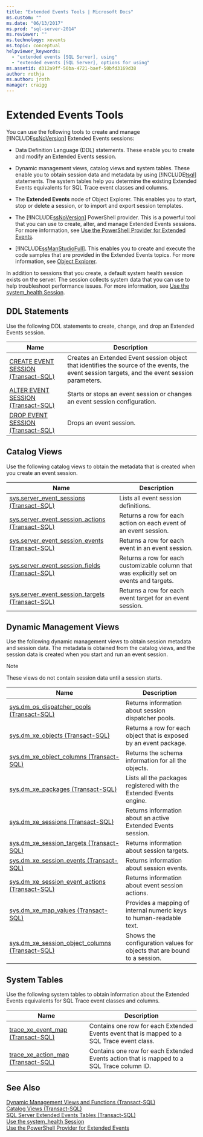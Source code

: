 ```yaml
---
title: "Extended Events Tools | Microsoft Docs"
ms.custom: ""
ms.date: "06/13/2017"
ms.prod: "sql-server-2014"
ms.reviewer: ""
ms.technology: xevents
ms.topic: conceptual
helpviewer_keywords: 
  - "extended events [SQL Server], using"
  - "extended events [SQL Server], options for using"
ms.assetid: d312a9ff-50ba-4721-baef-50bfd3169d38
author: rothja
ms.author: jroth
manager: craigg
---
```

# Extended Events Tools
  You can use the following tools to create and manage [!INCLUDE[ssNoVersion](../../includes/ssnoversion-md.md)] Extended Events sessions:  
  
-   Data Definition Language (DDL) statements. These enable you to create and modify an Extended Events session.  
  
-   Dynamic management views, catalog views and system tables. These enable you to obtain session data and metadata by using [!INCLUDE[tsql](../../includes/tsql-md.md)] statements. The system tables help you determine the existing Extended Events equivalents for SQL Trace event classes and columns.  
  
-   The **Extended Events** node of Object Explorer. This enables you to start, stop or delete a session, or to import and export session templates.  
  
-   The [!INCLUDE[ssNoVersion](../../includes/ssnoversion-md.md)] PowerShell provider. This is a powerful tool that you can use to create, alter, and manage Extended Events sessions. For more information, see [Use the PowerShell Provider for Extended Events](use-the-powershell-provider-for-extended-events.md).  
  
-   [!INCLUDE[ssManStudioFull](../../includes/ssmanstudiofull-md.md)]. This enables you to create and execute the code samples that are provided in the Extended Events topics. For more information, see [Object Explorer](../../ssms/object/object-explorer.md).  
  
 In addition to sessions that you create, a default system health session exists on the server. The session collects system data that you can use to help troubleshoot performance issues. For more information, see [Use the system_health Session](use-the-ssms-xe-profiler.md).  
  
## DDL Statements  
 Use the following DDL statements to create, change, and drop an Extended Events session.  
  
|Name|Description|  
|----------|-----------------|  
|[CREATE EVENT SESSION &#40;Transact-SQL&#41;](/sql/t-sql/statements/create-event-session-transact-sql)|Creates an Extended Event session object that identifies the source of the events, the event session targets, and the event session parameters.|  
|[ALTER EVENT SESSION &#40;Transact-SQL&#41;](/sql/t-sql/statements/alter-event-session-transact-sql)|Starts or stops an event session or changes an event session configuration.|  
|[DROP EVENT SESSION &#40;Transact-SQL&#41;](/sql/t-sql/statements/drop-event-session-transact-sql)|Drops an event session.|  
  
## Catalog Views  
 Use the following catalog views to obtain the metadata that is created when you create an event session.  
  
|Name|Description|  
|----------|-----------------|  
|[sys.server_event_sessions &#40;Transact-SQL&#41;](/sql/relational-databases/system-catalog-views/sys-server-event-sessions-transact-sql)|Lists all event session definitions.|  
|[sys.server_event_session_actions &#40;Transact-SQL&#41;](/sql/relational-databases/system-catalog-views/sys-server-event-session-actions-transact-sql)|Returns a row for each action on each event of an event session.|  
|[sys.server_event_session_events &#40;Transact-SQL&#41;](/sql/relational-databases/system-catalog-views/sys-server-event-session-events-transact-sql)|Returns a row for each event in an event session.|  
|[sys.server_event_session_fields &#40;Transact-SQL&#41;](/sql/relational-databases/system-catalog-views/sys-server-event-session-fields-transact-sql)|Returns a row for each customizable column that was explicitly set on events and targets.|  
|[sys.server_event_session_targets &#40;Transact-SQL&#41;](/sql/relational-databases/system-catalog-views/sys-server-event-session-targets-transact-sql)|Returns a row for each event target for an event session.|  
  
## Dynamic Management Views  
 Use the following dynamic management views to obtain session metadata and session data. The metadata is obtained from the catalog views, and the session data is created when you start and run an event session.  
  
> [!NOTE]  
>  These views do not contain session data until a session starts.  
  
|Name|Description|  
|----------|-----------------|  
|[sys.dm_os_dispatcher_pools &#40;Transact-SQL&#41;](/sql/relational-databases/system-dynamic-management-views/sys-dm-os-dispatcher-pools-transact-sql)|Returns information about session dispatcher pools.|  
|[sys.dm_xe_objects &#40;Transact-SQL&#41;](/sql/relational-databases/system-dynamic-management-views/sys-dm-xe-objects-transact-sql)|Returns a row for each object that is exposed by an event package.|  
|[sys.dm_xe_object_columns &#40;Transact-SQL&#41;](/sql/relational-databases/system-dynamic-management-views/sys-dm-xe-object-columns-transact-sql)|Returns the schema information for all the objects.|  
|[sys.dm_xe_packages &#40;Transact-SQL&#41;](/sql/relational-databases/system-dynamic-management-views/sys-dm-xe-packages-transact-sql)|Lists all the packages registered with the Extended Events engine.|  
|[sys.dm_xe_sessions &#40;Transact-SQL&#41;](/sql/relational-databases/system-dynamic-management-views/sys-dm-xe-sessions-transact-sql)|Returns information about an active Extended Events session.|  
|[sys.dm_xe_session_targets &#40;Transact-SQL&#41;](/sql/relational-databases/system-dynamic-management-views/sys-dm-xe-session-targets-transact-sql)|Returns information about session targets.|  
|[sys.dm_xe_session_events &#40;Transact-SQL&#41;](/sql/relational-databases/system-dynamic-management-views/sys-dm-xe-session-events-transact-sql)|Returns information about session events.|  
|[sys.dm_xe_session_event_actions &#40;Transact-SQL&#41;](/sql/relational-databases/system-dynamic-management-views/sys-dm-xe-session-event-actions-transact-sql)|Returns information about event session actions.|  
|[sys.dm_xe_map_values &#40;Transact-SQL&#41;](/sql/relational-databases/system-dynamic-management-views/sys-dm-xe-map-values-transact-sql)|Provides a mapping of internal numeric keys to human-readable text.|  
|[sys.dm_xe_session_object_columns &#40;Transact-SQL&#41;](/sql/relational-databases/system-dynamic-management-views/sys-dm-xe-session-object-columns-transact-sql)|Shows the configuration values for objects that are bound to a session.|  
  
## System Tables  
 Use the following system tables to obtain information about the Extended Events equivalents for SQL Trace event classes and columns.  
  
|Name|Description|  
|----------|-----------------|  
|[trace_xe_event_map &#40;Transact-SQL&#41;](/sql/relational-databases/system-tables/extended-events-tables-trace-xe-event-map)|Contains one row for each Extended Events event that is mapped to a SQL Trace event class.|  
|[trace_xe_action_map &#40;Transact-SQL&#41;](/sql/relational-databases/system-tables/extended-events-tables-trace-xe-action-map)|Contains one row for each Extended Events action that is mapped to a SQL Trace column ID.|  
  
## See Also  
 [Dynamic Management Views and Functions &#40;Transact-SQL&#41;](../views/views.md)   
 [Catalog Views &#40;Transact-SQL&#41;](/sql/relational-databases/system-catalog-views/catalog-views-transact-sql)   
 [SQL Server Extended Events Tables &#40;Transact-SQL&#41;](/sql/relational-databases/system-tables/system-tables-transact-sql)   
 [Use the system_health Session](use-the-ssms-xe-profiler.md)   
 [Use the PowerShell Provider for Extended Events](use-the-powershell-provider-for-extended-events.md)  
  
  
